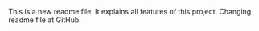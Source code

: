 This is a new readme file. It explains all features of this project.
Changing readme file at GitHub.
